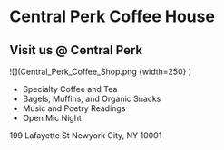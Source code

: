 # Central Perk Coffee House

## Visit us @ Central Perk

![](Central_Perk_Coffee_Shop.png {width=250} )

- Specialty Coffee and Tea
- Bagels, Muffins, and Organic Snacks
- Music and Poetry Readings
- Open Mic Night

199 Lafayette St
Newyork City, NY 10001
